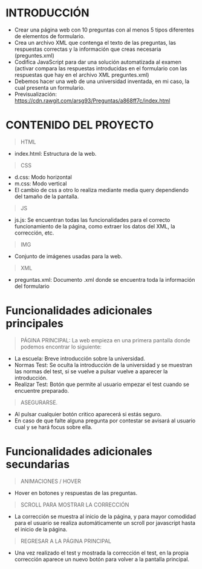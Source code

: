 # INTRODUCCIÓN
* 	Crear una página web con 10 preguntas con al menos 5 tipos diferentes de elementos de formulario.
* 	Crea un archivo XML que contenga el texto de las preguntas, las respuestas correctas y la información que creas necesaria (preguntes.xml)
* 	Codifica JavaScript para dar una solución automatizada al examen (activar compara las respuestas introducidas en el formulario con las respuestas que hay en el archivo XML preguntes.xml)
* 	Debemos hacer una web de una universidad inventada, en mi caso, la cual presenta un formulario.
* Previsualización: https://cdn.rawgit.com/arsg93/Preguntas/a868ff7c/index.html
# CONTENIDO DEL PROYECTO
>HTML
* 	index.html: Estructura de la web.
>CSS
* 	d.css: Modo horizontal
* 	m.css: Modo vertical
* 	El cambio de css a otro lo realiza mediante media query dependiendo del tamaño de la pantalla.
>JS
* 	js.js: Se encuentran todas las funcionalidades para el correcto funcionamiento de la página, como extraer los datos del XML, la corrección, etc.
>IMG
* 	Conjunto de imágenes usadas para la web.
>XML
* 	preguntas.xml: Documento .xml donde se encuentra toda la información del formulario
# Funcionalidades adicionales principales
>PÁGINA PRINCIPAL: La web empieza en una primera pantalla donde podemos encontrar lo siguiente:
*  	La escuela: Breve introducción sobre la universidad.
* 	Normas Test: Se oculta la introducción de la universidad y se muestran las normas del test, si se vuelve a pulsar vuelve a aparecer la introducción.
*	Realizar Test: Botón que permite al usuario empezar el test cuando se encuentre preparado.
>ASEGURARSE.
*	Al pulsar cualquier botón critico aparecerá si estás seguro.
*	En caso de que falte alguna pregunta por contestar se avisará al usuario cual y se hará focus sobre ella.
# Funcionalidades adicionales secundarias
>ANIMACIONES / HOVER
*	Hover en botones y respuestas de las preguntas.
>SCROLL PARA MOSTRAR LA CORRECCIÓN
*	La corrección se muestra al inicio de la página, y para mayor comodidad para el usuario se realiza automáticamente un scroll por javascript hasta el inicio de la página.
>REGRESAR A LA PÁGINA PRINCIPAL
*	Una vez realizado el test y mostrada la corrección el test, en la propia corrección aparece un nuevo botón para volver a la pantalla principal.
